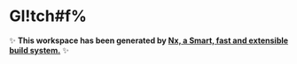 # Gl!tch#f%

✨ **This workspace has been generated by [Nx, a Smart, fast and extensible build system.](https://nx.dev)** ✨



